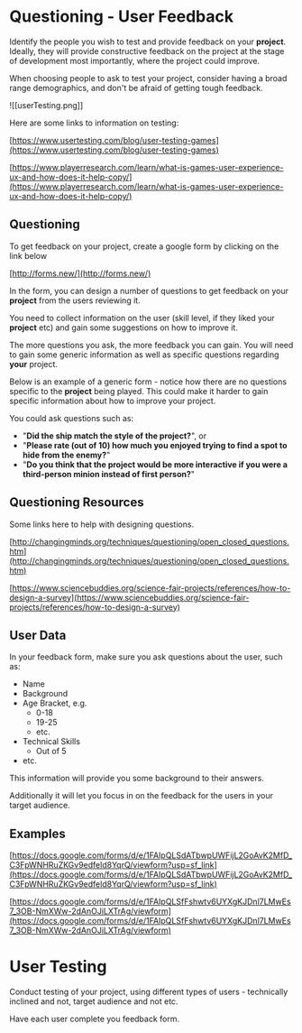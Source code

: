 
# Questioning - User Feedback

Identify the people you wish to test and provide feedback on your **project**.  Ideally, they will provide constructive feedback on the project at the stage of development most importantly, where the project could improve.

When choosing people to ask to test your project, consider having a broad range demographics, and don't be afraid of getting tough feedback.

![[userTesting.png]]

Here are some links to information on testing:

[https://www.usertesting.com/blog/user-testing-games](https://www.usertesting.com/blog/user-testing-games)

[https://www.playerresearch.com/learn/what-is-games-user-experience-ux-and-how-does-it-help-copy/](https://www.playerresearch.com/learn/what-is-games-user-experience-ux-and-how-does-it-help-copy/)

## Questioning

To get feedback on your project, create a google form by clicking on the link below

[http://forms.new/](http://forms.new/)

In the form, you can design a number of questions to get feedback on your **project** from the users reviewing it.

You need to collect information on the user (skill level, if they liked your **project** etc) and gain some suggestions on how to improve it.

The more questions you ask, the more feedback you can gain. You will need to gain some generic information as well as specific questions regarding **your** project.

Below is an example of a generic form - notice how there are no questions specific to the **project** being played. This could make it harder to gain specific information about how to improve your project.

You could ask questions such as:

- "**Did the ship match the style of the project?**", or
- "**Please rate (out of 10) how much you enjoyed trying to find a spot to hide from the enemy?**"
- "**Do you think that the project would be more interactive if you were a third-person minion instead of first person?**"

## Questioning Resources

Some links here to help with designing questions.

[http://changingminds.org/techniques/questioning/open_closed_questions.htm](http://changingminds.org/techniques/questioning/open_closed_questions.htm)

[https://www.sciencebuddies.org/science-fair-projects/references/how-to-design-a-survey](https://www.sciencebuddies.org/science-fair-projects/references/how-to-design-a-survey)

## User Data

In your feedback form, make sure you ask questions about the user, such as:

- Name
- Background
- Age Bracket, e.g.
    - 0-18
    - 19-25
    - etc.
- Technical Skills
    - Out of 5
- etc.

This information will provide you some background to their answers.

Additionally it will let you focus in on the feedback for the users in your target audience.

## Examples

[https://docs.google.com/forms/d/e/1FAIpQLSdATbwpUWFijL2GoAvK2MfD_C3FpWNHRuZKGv9edfeld8YqrQ/viewform?usp=sf_link](https://docs.google.com/forms/d/e/1FAIpQLSdATbwpUWFijL2GoAvK2MfD_C3FpWNHRuZKGv9edfeld8YqrQ/viewform?usp=sf_link)

[https://docs.google.com/forms/d/e/1FAIpQLSfFshwtv6UYXgKJDnl7LMwEs7_3OB-NmXWw-2dAnOJiLXTrAg/viewform](https://docs.google.com/forms/d/e/1FAIpQLSfFshwtv6UYXgKJDnl7LMwEs7_3OB-NmXWw-2dAnOJiLXTrAg/viewform)

# User Testing

Conduct testing of your project, using different types of users - technically inclined and not, target audience and not etc.

Have each user complete you feedback form.